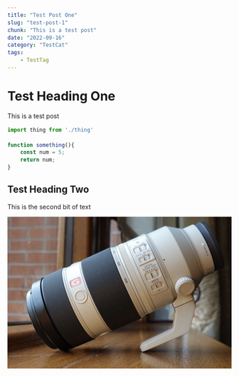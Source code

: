 ```yaml
---
title: "Test Post One"
slug: "test-post-1"
chunk: "This is a test post"
date: "2022-09-16"
category: "TestCat"
tags:
    - TestTag
---
```


# Test Heading One

This is a test post

```js
import thing from './thing'

function something(){
    const num = 5;
    return num;
}
```

## Test Heading Two

This is the second bit of text

![ImageTwo](./image2.jpg)